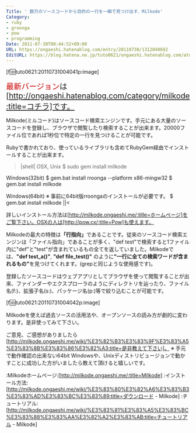 ```yaml
---
Title: ' 数万のソースコードから目的の一行を一瞬で見つけ出す、Milkode'
Category:
- ruby
- groonga
- pow
- programming
Date: 2011-07-30T00:44:52+09:00
URL: https://ongaeshi.hatenablog.com/entry/20110730/1312040692
EditURL: https://blog.hatena.ne.jp/tuto0621/ongaeshi.hatenablog.com/atom/entry/6435922169449192828
---
```


[f:id:tuto0621:20110731004041p:image]

<span style="font-size: 150%"><span style="color: #cc0000">最新バージョン</span>は[http://ongaeshi.hatenablog.com/category/milkode:title=コチラ]です。</span>

Milkode(ミルコード)はソースコード検索エンジンです。手元にある大量のソースコードを登録し、ブラウザで閲覧したり検索することが出来ます。20000ファイル位であれば1秒位で特定の一行を見つけることが可能です。

Rubyで書かれており、使っているライブラリも含めてRubyGem経由でインストールすることが出来ます。

>|shell|
OSX, Unix
$ sudo gem install milkode

Windows(32bit)
$ gem.bat install rroonga --platform x86-mingw32
$ gem.bat install milkode

Windows(64bit)
※ 事前に64bit版rroongaのインストールが必要です。
$ gem.bat install milkode
||<

詳しいインストール方法は[http://milkode.ongaeshi.me/:title=ホームページ]をご覧下さい。OSXの人は[http://pow.cx/:title=Pow]も使えます。

Milkodeの最大の特徴は<span class="deco" style="font-weight:bold;">「行指向」</span>であることです。従来のソースコード検索エンジンは「ファイル指向」であることが多く、"def test"で検索すると1ファイル内に"def"と"test"が含まれているもの全てを返していました。Milkodeでは、<span class="deco" style="font-weight:bold;">"def test_a()"</span>, <span class="deco" style="font-weight:bold;">"def file_test()"</span> のように<span class="deco" style="font-weight:bold;">"一行に全ての検索ワードが含まれるもの"</span>を見つけてくれます。(grepと同じような使用感です)。

登録したソースコードはウェブアプリとしてブラウザを使って閲覧することが出来、ファインダーやエクスプローラのようにディレクトリを辿ったり、ファイル名(f:)、拡張子名(s:)、パッケージ名(p:)等で絞り込むことが可能です。

[f:id:tuto0621:20110731004042p:image]

Milkodeを使えば過去ソースの活用法や、オープンソースの読み方が劇的に変わります。是非使ってみて下さい。

ご意見、ご感想がありましたら[http://milkode.ongaeshi.me/wiki/%E3%82%B3%E3%83%9F%E3%83%A5%E3%83%8B%E3%83%86%E3%82%A3:title=是非教えて下さい]。 ※ 手元で動作確認の出来ない64bit Windowsや、Unixディストリビュージョンで動かすことに成功した方がいましたら教えて頂けると嬉しいです。

:Milkodeホームページ:[http://milkode.ongaeshi.me/:title=Milkode]
:インストール方法:[http://milkode.ongaeshi.me/wiki/%E3%83%80%E3%82%A6%E3%83%B3%E3%83%AD%E3%83%BC%E3%83%89:title=ダウンロード - Milkode]
:チュートリアル:[http://milkode.ongaeshi.me/wiki/%E3%83%81%E3%83%A5%E3%83%BC%E3%83%88%E3%83%AA%E3%82%A2%E3%83%AB:title=チュートリアル - Milkode]
